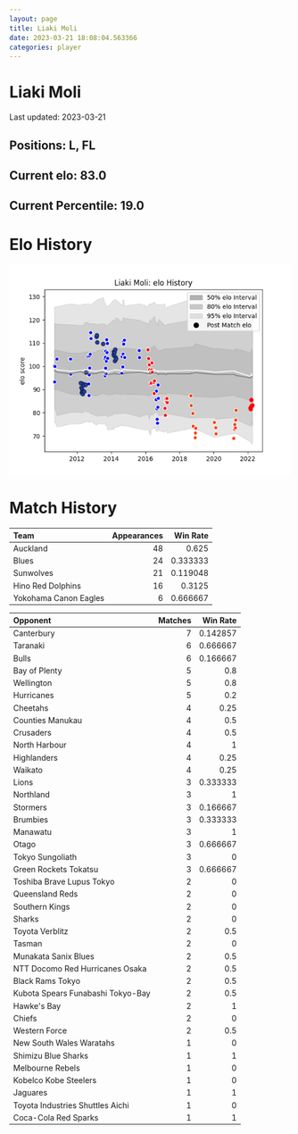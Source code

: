 ```yaml
---  
layout: page  
title: Liaki Moli  
date: 2023-03-21 18:08:04.563366  
categories: player  
---
```

# Liaki Moli


Last updated: 2023-03-21
## Positions: L, FL

## Current elo: 83.0

## Current Percentile: 19.0

# Elo History


![elo history](history_LiakiMoli.png)
# Match History


| Team                  |   Appearances |   Win Rate |
|:----------------------|--------------:|-----------:|
| Auckland              |            48 |   0.625    |
| Blues                 |            24 |   0.333333 |
| Sunwolves             |            21 |   0.119048 |
| Hino Red Dolphins     |            16 |   0.3125   |
| Yokohama Canon Eagles |             6 |   0.666667 |

| Opponent                          |   Matches |   Win Rate |
|:----------------------------------|----------:|-----------:|
| Canterbury                        |         7 |   0.142857 |
| Taranaki                          |         6 |   0.666667 |
| Bulls                             |         6 |   0.166667 |
| Bay of Plenty                     |         5 |   0.8      |
| Wellington                        |         5 |   0.8      |
| Hurricanes                        |         5 |   0.2      |
| Cheetahs                          |         4 |   0.25     |
| Counties Manukau                  |         4 |   0.5      |
| Crusaders                         |         4 |   0.5      |
| North Harbour                     |         4 |   1        |
| Highlanders                       |         4 |   0.25     |
| Waikato                           |         4 |   0.25     |
| Lions                             |         3 |   0.333333 |
| Northland                         |         3 |   1        |
| Stormers                          |         3 |   0.166667 |
| Brumbies                          |         3 |   0.333333 |
| Manawatu                          |         3 |   1        |
| Otago                             |         3 |   0.666667 |
| Tokyo Sungoliath                  |         3 |   0        |
| Green Rockets Tokatsu             |         3 |   0.666667 |
| Toshiba Brave Lupus Tokyo         |         2 |   0        |
| Queensland Reds                   |         2 |   0        |
| Southern Kings                    |         2 |   0        |
| Sharks                            |         2 |   0        |
| Toyota Verblitz                   |         2 |   0.5      |
| Tasman                            |         2 |   0        |
| Munakata Sanix Blues              |         2 |   0.5      |
| NTT Docomo Red Hurricanes Osaka   |         2 |   0.5      |
| Black Rams Tokyo                  |         2 |   0.5      |
| Kubota Spears Funabashi Tokyo-Bay |         2 |   0.5      |
| Hawke's Bay                       |         2 |   1        |
| Chiefs                            |         2 |   0        |
| Western Force                     |         2 |   0.5      |
| New South Wales Waratahs          |         1 |   0        |
| Shimizu Blue Sharks               |         1 |   1        |
| Melbourne Rebels                  |         1 |   0        |
| Kobelco Kobe Steelers             |         1 |   0        |
| Jaguares                          |         1 |   1        |
| Toyota Industries Shuttles Aichi  |         1 |   0        |
| Coca-Cola Red Sparks              |         1 |   1        |